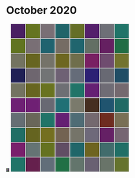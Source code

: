 # October 2020
![october puzzle](./october_puzzle.png)
![october puzzle image zoomed in](./october_puzzle_zoomed.png)
